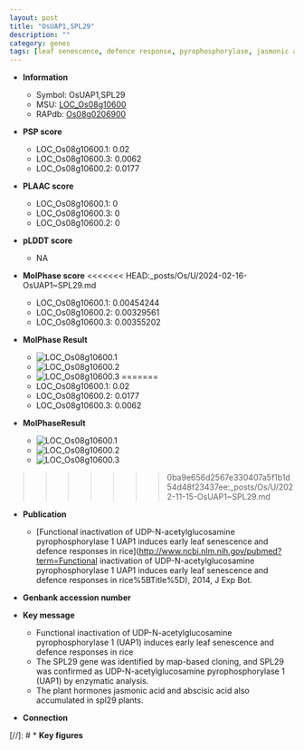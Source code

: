 ```yaml
---
layout: post
title: "OsUAP1,SPL29"
description: ""
category: genes
tags: [leaf senescence, defence response, pyrophosphorylase, jasmonic acid, abscisic acid]
---
```


* **Information**  
    + Symbol: OsUAP1,SPL29  
    + MSU: [LOC_Os08g10600](http://rice.plantbiology.msu.edu/cgi-bin/ORF_infopage.cgi?orf=LOC_Os08g10600)  
    + RAPdb: [Os08g0206900](http://rapdb.dna.affrc.go.jp/viewer/gbrowse_details/irgsp1?name=Os08g0206900)  

* **PSP score**  
    + LOC_Os08g10600.1: 0.02 
    + LOC_Os08g10600.3: 0.0062 
    + LOC_Os08g10600.2: 0.0177 

* **PLAAC score**  
    + LOC_Os08g10600.1: 0 
    + LOC_Os08g10600.3: 0 
    + LOC_Os08g10600.2: 0 

* **pLDDT score**
    + NA


* **MolPhase score**
<<<<<<< HEAD:_posts/Os/U/2024-02-16-OsUAP1~SPL29.md
    + LOC_Os08g10600.1: 0.00454244
    + LOC_Os08g10600.2: 0.00329561
    + LOC_Os08g10600.3: 0.00355202

* **MolPhase Result**
    + ![LOC_Os08g10600.1](https://304243504.github.io/Pictures/LOC_Os08g/LOC_Os08g10600.1.png)
    + ![LOC_Os08g10600.2](https://304243504.github.io/Pictures/LOC_Os08g/LOC_Os08g10600.2.png)
    + ![LOC_Os08g10600.3](https://304243504.github.io/Pictures/LOC_Os08g/LOC_Os08g10600.3.png)
=======
    + LOC_Os08g10600.1: 0.02
    + LOC_Os08g10600.2: 0.0177
    + LOC_Os08g10600.3: 0.0062

* **MolPhaseResult**
    + ![LOC_Os08g10600.1](https://ricepsp.github.io/pictures/LOC_Os08g/LOC_Os08g10600.1.png)
    + ![LOC_Os08g10600.2](https://ricepsp.github.io/pictures/LOC_Os08g/LOC_Os08g10600.2.png)
    + ![LOC_Os08g10600.3](https://ricepsp.github.io/pictures/LOC_Os08g/LOC_Os08g10600.3.png)
>>>>>>> 0ba9e656d2567e330407a5f1b1d54d48f23437ee:_posts/Os/U/2022-11-15-OsUAP1~SPL29.md

* **Publication**  
    + [Functional inactivation of UDP-N-acetylglucosamine pyrophosphorylase 1 UAP1 induces early leaf senescence and defence responses in rice](http://www.ncbi.nlm.nih.gov/pubmed?term=Functional inactivation of UDP-N-acetylglucosamine pyrophosphorylase 1 UAP1 induces early leaf senescence and defence responses in rice%5BTitle%5D), 2014, J Exp Bot.

* **Genbank accession number**  

* **Key message**  
    + Functional inactivation of UDP-N-acetylglucosamine pyrophosphorylase 1 (UAP1) induces early leaf senescence and defence responses in rice
    + The SPL29 gene was identified by map-based cloning, and SPL29 was confirmed as UDP-N-acetylglucosamine pyrophosphorylase 1 (UAP1) by enzymatic analysis.
    + The plant hormones jasmonic acid and abscisic acid also accumulated in spl29 plants.

* **Connection**  

[//]: # * **Key figures**  


